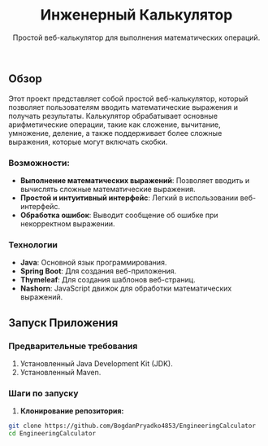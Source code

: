 <h1 align="center">Инженерный Калькулятор</h1>
<p align="center">
    Простой веб-калькулятор для выполнения математических операций.
</p>

<br>

## Обзор

Этот проект представляет собой простой веб-калькулятор, который позволяет пользователям вводить математические выражения и получать результаты. Калькулятор обрабатывает основные арифметические операции, такие как сложение, вычитание, умножение, деление, а также поддерживает более сложные выражения, которые могут включать скобки.

### Возможности:

*   **Выполнение математических выражений**: Позволяет вводить и вычислять сложные математические выражения.
*   **Простой и интуитивный интерфейс**: Легкий в использовании веб-интерфейс.
*   **Обработка ошибок**: Выводит сообщение об ошибке при некорректном выражении.

### Технологии

*   **Java**: Основной язык программирования.
*   **Spring Boot**: Для создания веб-приложения.
*   **Thymeleaf**: Для создания шаблонов веб-страниц.
*   **Nashorn**: JavaScript движок для обработки математических выражений.



## Запуск Приложения

### Предварительные требования

1.  Установленный Java Development Kit (JDK).
2.  Установленный Maven.

### Шаги по запуску

1.  **Клонирование репозитория:**
   ```bash
   git clone https://github.com/BogdanPryadko4853/EngineeringCalculator
   cd EngineeringCalculator
